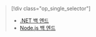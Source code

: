 > [!div class="op_single_selector"]
> * [.NET 백 엔드](../articles/app-service-mobile/app-service-mobile-dotnet-backend-how-to-use-server-sdk.md)
> * [Node.js 백 엔드](../articles/app-service-mobile/app-service-mobile-node-backend-how-to-use-server-sdk.md)
> 
> 

